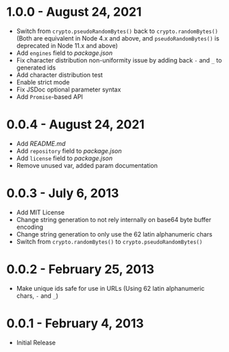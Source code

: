 # 1.0.0 - August 24, 2021

- Switch from `crypto.pseudoRandomBytes()` back to `crypto.randomBytes()` (Both are equivalent in Node 4.x and above, and `pseudoRandomBytes()` is deprecated in Node 11.x and above)
- Add `engines` field to _package.json_
- Fix character distribution non-uniformity issue by adding back `-` and `_` to generated ids
- Add character distribution test
- Enable strict mode
- Fix JSDoc optional parameter syntax
- Add `Promise`-based API

# 0.0.4 - August 24, 2021

- Add _README.md_
- Add `repository` field to _package.json_
- Add `license` field to _package.json_
- Remove unused var, added param documentation

# 0.0.3 - July 6, 2013

- Add MIT License
- Change string generation to not rely internally on base64 byte buffer encoding
- Change string generation to only use the 62 latin alphanumeric chars
- Switch from `crypto.randomBytes()` to `crypto.pseudoRandomBytes()`

# 0.0.2 - February 25, 2013

- Make unique ids safe for use in URLs (Using 62 latin alphanumeric chars, `-` and `_`)

# 0.0.1 - February 4, 2013

- Initial Release
